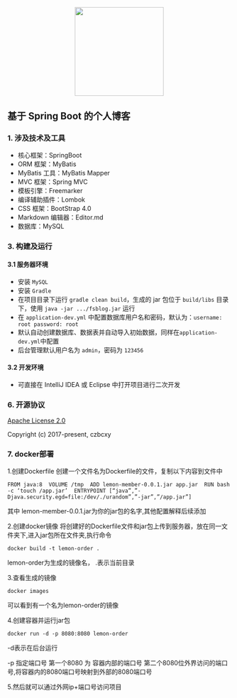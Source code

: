 <p align="center">
    <a href="http://fsblog.letec.top">
        <img width="200" src="screenshots/logo.png">
    </a>
</p>


## 基于 Spring Boot 的个人博客


### 1. 涉及技术及工具

- 核心框架：SpringBoot
- ORM 框架：MyBatis
- MyBatis 工具：MyBatis Mapper 
- MVC 框架：Spring MVC
- 模板引擎：Freemarker
- 编译辅助插件：Lombok
- CSS 框架：BootStrap 4.0
- Markdown 编辑器：Editor.md
- 数据库：MySQL

### 3. 构建及运行

#### 3.1 服务器环境

- 安装 ``MySQL``
- 安装 ``Gradle``
- 在项目目录下运行 ``gradle clean build``，生成的 jar 包位于 ``build/libs`` 目录下，使用 ``java -jar .../fsblog.jar`` 运行
- 在 ``application-dev.yml`` 中配置数据库用户名和密码，默认为：``username: root password: root``
- 默认自动创建数据库、数据表并自动导入初始数据，同样在``application-dev.yml``中配置
- 后台管理默认用户名为 ``admin``，密码为 ``123456``

#### 3.2 开发环境

- 可直接在 IntelliJ IDEA 或 Eclipse 中打开项目进行二次开发

### 6. 开源协议

[Apache License 2.0](http://apache.org/licenses/LICENSE-2.0.html)

Copyright (c) 2017-present, czbcxy



### 7. docker部署
1.创建Dockerfile 
创建一个文件名为Dockerfile的文件，复制以下内容到文件中

`FROM java:8 
VOLUME /tmp 
ADD lemon-member-0.0.1.jar app.jar 
RUN bash -c ‘touch /app.jar’ 
ENTRYPOINT [“java”,”-Djava.security.egd=file:/dev/./urandom”,”-jar”,”/app.jar”]`

其中 lemon-member-0.0.1.jar为你的jar包的名字,其他配置解释后续添加

2.创建docker镜像 
将创建好的Dockerfile文件和jar包上传到服务器，放在同一文件夹下,进入jar包所在文件夹,执行命令

`docker build -t lemon-order .`

lemon-order为生成的镜像名， .表示当前目录

3.查看生成的镜像

`docker images`

可以看到有一个名为lemon-order的镜像

4.创建容器并运行jar包

`docker run -d -p 8080:8080 lemon-order`

-d表示在后台运行

-p 指定端口号 第一个8080 为 容器内部的端口号 第二个8080位外界访问的端口号,将容器内的8080端口号映射到外部的8080端口号

5.然后就可以通过外网ip+端口号访问项目

